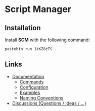 # Script Manager
## Installation
Install **SCM** with the following command:

```
pastebin run 1kKZ8zTS
```

## Links
- [Documentation](https://github.com/mc-cc-scripts/script-manager/wiki)
  - [Commands](https://github.com/mc-cc-scripts/script-manager/wiki/Commands)
  - [Configuration](https://github.com/mc-cc-scripts/script-manager/wiki/Configuration)
  - [Examples](https://github.com/mc-cc-scripts/script-manager/wiki/Examples)
  - [Naming Conventions](https://github.com/mc-cc-scripts/script-manager/wiki/Naming-Conventions)
- [Discussions (Questions / Ideas / ...)](https://github.com/mc-cc-scripts/script-manager/discussions)
